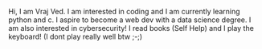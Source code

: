 Hi, I am Vraj Ved. I am interested in coding and I am currently learning python and c.
I aspire to become a web dev with a data science degree. I am also interested in cybersecurity!
I read books (Self Help) and I play the keyboard! (I dont play really well btw ;-;)
